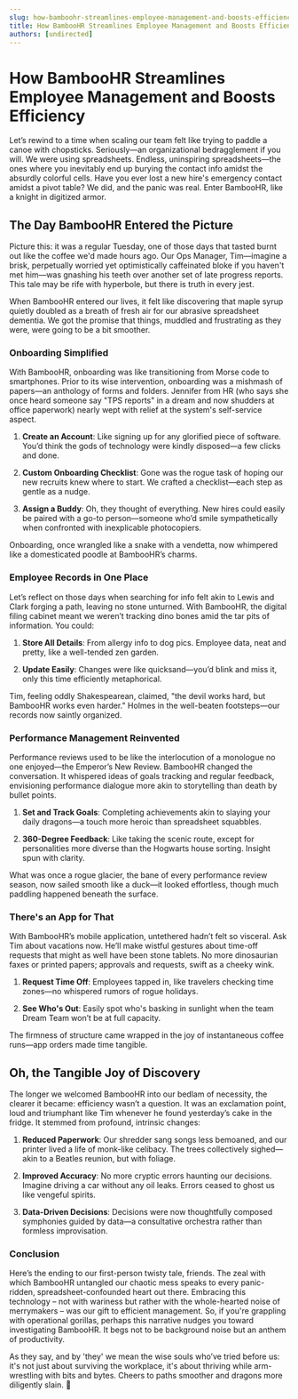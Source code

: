 ```yaml
---
slug: how-bamboohr-streamlines-employee-management-and-boosts-efficiency
title: How BambooHR Streamlines Employee Management and Boosts Efficiency
authors: [undirected]
---
```



# How BambooHR Streamlines Employee Management and Boosts Efficiency

Let’s rewind to a time when scaling our team felt like trying to paddle a canoe with chopsticks. Seriously—an organizational bedragglement if you will. We were using spreadsheets. Endless, uninspiring spreadsheets—the ones where you inevitably end up burying the contact info amidst the absurdly colorful cells. Have you ever lost a new hire's emergency contact amidst a pivot table? We did, and the panic was real. Enter BambooHR, like a knight in digitized armor.

## The Day BambooHR Entered the Picture

Picture this: it was a regular Tuesday, one of those days that tasted burnt out like the coffee we'd made hours ago. Our Ops Manager, Tim—imagine a brisk, perpetually worried yet optimistically caffeinated bloke if you haven't met him—was gnashing his teeth over another set of late progress reports. This tale may be rife with hyperbole, but there is truth in every jest.

When BambooHR entered our lives, it felt like discovering that maple syrup quietly doubled as a breath of fresh air for our abrasive spreadsheet dementia. We got the promise that things, muddled and frustrating as they were, were going to be a bit smoother.

### Onboarding Simplified

With BambooHR, onboarding was like transitioning from Morse code to smartphones. Prior to its wise intervention, onboarding was a mishmash of papers—an anthology of forms and folders. Jennifer from HR (who says she once heard someone say "TPS reports" in a dream and now shudders at office paperwork) nearly wept with relief at the system's self-service aspect.

1. **Create an Account**: Like signing up for any glorified piece of software. You’d think the gods of technology were kindly disposed—a few clicks and done.

2. **Custom Onboarding Checklist**: Gone was the rogue task of hoping our new recruits knew where to start. We crafted a checklist—each step as gentle as a nudge.

3. **Assign a Buddy**: Oh, they thought of everything. New hires could easily be paired with a go-to person—someone who’d smile sympathetically when confronted with inexplicable photocopiers.

Onboarding, once wrangled like a snake with a vendetta, now whimpered like a domesticated poodle at BambooHR’s charms.

### Employee Records in One Place

Let’s reflect on those days when searching for info felt akin to Lewis and Clark forging a path, leaving no stone unturned. With BambooHR, the digital filing cabinet meant we weren’t tracking dino bones amid the tar pits of information. You could:

1. **Store All Details**: From allergy info to dog pics. Employee data, neat and pretty, like a well-tended zen garden.

2. **Update Easily**: Changes were like quicksand—you’d blink and miss it, only this time efficiently metaphorical.

Tim, feeling oddly Shakespearean, claimed, "the devil works hard, but BambooHR works even harder." Holmes in the well-beaten footsteps—our records now saintly organized.

### Performance Management Reinvented

Performance reviews used to be like the interlocution of a monologue no one enjoyed—the Emperor’s New Review. BambooHR changed the conversation. It whispered ideas of goals tracking and regular feedback, envisioning performance dialogue more akin to storytelling than death by bullet points.

1. **Set and Track Goals**: Completing achievements akin to slaying your daily dragons—a touch more heroic than spreadsheet squabbles.

2. **360-Degree Feedback**: Like taking the scenic route, except for personalities more diverse than the Hogwarts house sorting. Insight spun with clarity.

What was once a rogue glacier, the bane of every performance review season, now sailed smooth like a duck—it looked effortless, though much paddling happened beneath the surface.

### There's an App for That

With BambooHR’s mobile application, untethered hadn’t felt so visceral. Ask Tim about vacations now. He’ll make wistful gestures about time-off requests that might as well have been stone tablets. No more dinosaurian faxes or printed papers; approvals and requests, swift as a cheeky wink.

1. **Request Time Off**: Employees tapped in, like travelers checking time zones—no whispered rumors of rogue holidays.

2. **See Who's Out**: Easily spot who's basking in sunlight when the team Dream Team won’t be at full capacity.

The firmness of structure came wrapped in the joy of instantaneous coffee runs—app orders made time tangible.

## Oh, the Tangible Joy of Discovery 

The longer we welcomed BambooHR into our bedlam of necessity, the clearer it became: efficiency wasn’t a question. It was an exclamation point, loud and triumphant like Tim whenever he found yesterday’s cake in the fridge. It stemmed from profound, intrinsic changes:

1. **Reduced Paperwork**: Our shredder sang songs less bemoaned, and our printer lived a life of monk-like celibacy. The trees collectively sighed—akin to a Beatles reunion, but with foliage.

2. **Improved Accuracy**: No more cryptic errors haunting our decisions. Imagine driving a car without any oil leaks. Errors ceased to ghost us like vengeful spirits.

3. **Data-Driven Decisions**: Decisions were now thoughtfully composed symphonies guided by data—a consultative orchestra rather than formless improvisation.

### Conclusion

Here’s the ending to our first-person twisty tale, friends. The zeal with which BambooHR untangled our chaotic mess speaks to every panic-ridden, spreadsheet-confounded heart out there. Embracing this technology – not with wariness but rather with the whole-hearted noise of merrymakers – was our gift to efficient management. So, if you're grappling with operational gorillas, perhaps this narrative nudges you toward investigating BambooHR. It begs not to be background noise but an anthem of productivity.

As they say, and by 'they' we mean the wise souls who’ve tried before us: it's not just about surviving the workplace, it's about thriving while arm-wrestling with bits and bytes. Cheers to paths smoother and dragons more diligently slain. 🍻